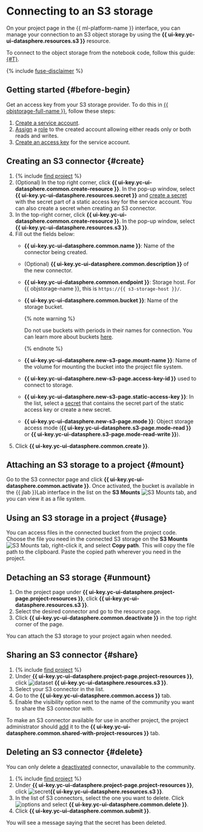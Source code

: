 # Connecting to an S3 storage

On your project page in the {{ ml-platform-name }} interface, you can manage your connection to an S3 object storage by using the **{{ ui-key.yc-ui-datasphere.resources.s3 }}** resource.

To connect to the object storage from the notebook code, follow this guide: [{#T}](connect-to-s3.md).

{% include [fuse-disclaimer](../../../_includes/datasphere/fuse-disclaimer.md) %}

## Getting started {#before-begin}

Get an access key from your S3 storage provider. To do this in [{{ objstorage-full-name }}](../../../storage/), follow these steps:

1. [Create a service account](../../../iam/operations/sa/create.md).
1. [Assign](../../../iam/operations/sa/assign-role-for-sa.md) a [role](../../../storage/security/) to the created account allowing either reads only or both reads and writes.
1. [Create an access key](../../../iam/operations/sa/create-access-key.md) for the service account.

## Creating an S3 connector {#create}

1. {% include [find project](../../../_includes/datasphere/ui-find-project.md) %}
1. (Optional) In the top right corner, click **{{ ui-key.yc-ui-datasphere.common.create-resource }}**. In the pop-up window, select **{{ ui-key.yc-ui-datasphere.resources.secret }}** and [create a secret](secrets.md#create) with the secret part of a static access key for the service account. You can also create a secret when creating an S3 connector.
1. In the top-right corner, click **{{ ui-key.yc-ui-datasphere.common.create-resource }}**. In the pop-up window, select **{{ ui-key.yc-ui-datasphere.resources.s3 }}**.
1. Fill out the fields below:
   * **{{ ui-key.yc-ui-datasphere.common.name }}**: Name of the connector being created.
   * (Optional) **{{ ui-key.yc-ui-datasphere.common.description }}** of the new connector.
   * **{{ ui-key.yc-ui-datasphere.common.endpoint }}**: Storage host. For {{ objstorage-name }}, this is `https://{{ s3-storage-host }}/`.
   * **{{ ui-key.yc-ui-datasphere.common.bucket }}**: Name of the storage bucket.

      {% note warning %}

      Do not use buckets with periods in their names for connection. You can learn more about buckets [here](../../../storage/concepts/bucket.md).

      {% endnote %}

   * **{{ ui-key.yc-ui-datasphere.new-s3-page.mount-name }}**: Name of the volume for mounting the bucket into the project file system.
   * **{{ ui-key.yc-ui-datasphere.new-s3-page.access-key-id }}** used to connect to storage.
   * **{{ ui-key.yc-ui-datasphere.new-s3-page.static-access-key }}**: In the list, select a [secret](../../concepts/secrets.md) that contains the secret part of the static access key or create a new secret.
   * **{{ ui-key.yc-ui-datasphere.new-s3-page.mode }}**: Object storage access mode (**{{ ui-key.yc-ui-datasphere.s3-page.mode-read }}** or **{{ ui-key.yc-ui-datasphere.s3-page.mode-read-write }}**).
1. Click **{{ ui-key.yc-ui-datasphere.common.create }}**.

## Attaching an S3 storage to a project {#mount}

Go to the S3 connector page and click **{{ ui-key.yc-ui-datasphere.common.activate }}**. Once activated, the bucket is available in the {{ jlab }}Lab interface in the list on the **S3 Mounts** ![S3 Mounts](../../../_assets/datasphere/bucket.svg) tab, and you can view it as a file system.

## Using an S3 storage in a project {#usage}

You can access files in the connected bucket from the project code. Choose the file you need in the connected S3 storage on the **S3 Mounts** ![S3 Mounts](../../../_assets/datasphere/bucket.svg) tab, right-click it, and select **Copy path**. This will copy the file path to the clipboard. Paste the copied path wherever you need in the project.

## Detaching an S3 storage {#unmount}

1. On the project page under **{{ ui-key.yc-ui-datasphere.project-page.project-resources }}**, click **{{ ui-key.yc-ui-datasphere.resources.s3 }}**.
1. Select the desired connector and go to the resource page.
1. Click **{{ ui-key.yc-ui-datasphere.common.deactivate }}** in the top right corner of the page.

You can attach the S3 storage to your project again when needed.

## Sharing an S3 connector {#share}

1. {% include [find project](../../../_includes/datasphere/ui-find-project.md) %}
1. Under **{{ ui-key.yc-ui-datasphere.project-page.project-resources }}**, click ![dataset](../../../_assets/console-icons/bucket.svg) **{{ ui-key.yc-ui-datasphere.resources.s3 }}**.
1. Select your S3 connector in the list.
1. Go to the **{{ ui-key.yc-ui-datasphere.common.access }}** tab.
1. Enable the visibility option next to the name of the community you want to share the S3 connector with.

To make an S3 connector available for use in another project, the project administrator should [add](../projects/use-shared-resource.md) it to the **{{ ui-key.yc-ui-datasphere.common.shared-with-project-resources }}** tab.

## Deleting an S3 connector {#delete}

You can only delete a [deactivated](#unmount) connector, unavailable to the community.

1. {% include [find project](../../../_includes/datasphere/ui-find-project.md) %}
1. Under **{{ ui-key.yc-ui-datasphere.project-page.project-resources }}**, click ![secret](../../../_assets/console-icons/bucket.svg)**{{ ui-key.yc-ui-datasphere.resources.s3 }}**.
1. In the list of S3 connectors, select the one you want to delete. Click ![options](../../../_assets/console-icons/ellipsis.svg) and select **{{ ui-key.yc-ui-datasphere.common.delete }}**.
1. Click **{{ ui-key.yc-ui-datasphere.common.submit }}**.

You will see a message saying that the secret has been deleted.
